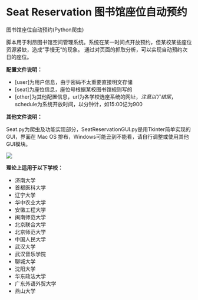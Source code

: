 # Seat Reservation 图书馆座位自动预约

图书馆座位自动预约(Python爬虫)

脚本用于利昂图书馆空间管理系统。系统在某一时间点开放预约，但某校某些座位资源紧缺，造成“手慢无”的现象。
通过对页面的抓取分析，可以实现自动预约次日的座位。

**配置文件说明：**

- [user]为用户信息，由于密码不太重要直接明文存储
- [seat]为座位信息，座位号根据某校图书馆规则写的
- [other]为其他配置信息，url为各学校选座系统的网址，*注意以‘/’结尾*，schedule为系统开放时间，以分钟计，如15:00记为900

**其他文件说明：**

Seat.py为爬虫及功能实现部分，SeatReservationGUI.py是用Tkinter简单实现的GUI，界面在 Mac OS 排布，Windows可能丑到不能看，请自行调整或使用其他GUI模块。

![](https://raw.githubusercontent.com/panjunwen/SeatReservation/master/Screen%20Shot.png)

**理论上适用于以下学校：**

- 济南大学
- 首都医科大学
- 辽宁大学
- 华中农业大学
- 安徽工程大学
- 闽南师范大学
- 北京联合大学
- 北京师范大学
- 中国人民大学
- 武汉大学
- 武汉音乐学院
- 聊城大学
- 沈阳大学
- 华东政法大学
- 广东外语外贸大学
- 燕山大学
